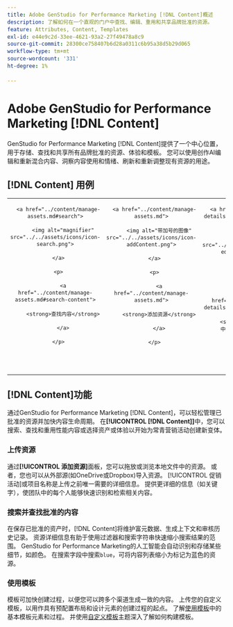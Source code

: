 ```yaml
---
title: Adobe GenStudio for Performance Marketing [!DNL Content]概述
description: 了解如何在一个直观的门户中查找、编辑、重用和共享品牌批准的资源。
feature: Attributes, Content, Templates
exl-id: e44e9c2d-33ee-4621-93a2-27f49478a8c9
source-git-commit: 28300ce758407b6d28a0311c6b95a38d5b29d065
workflow-type: tm+mt
source-wordcount: '331'
ht-degree: 1%

---
```


# Adobe GenStudio for Performance Marketing [!DNL Content]

GenStudio for Performance Marketing [!DNL Content]提供了一个中心位置，用于存储、查找和共享所有品牌批准的资源、体验和模板。 您可以使用创作AI编辑和重新混合内容、洞察内容使用和情绪、刷新和重新调整现有资源的用途。

## [!DNL Content] 用例

<table style="table-layout:fixed">

<tr style="border: 0;">

   <td align="center" valign="top" width="100">

      <a href="../content/manage-assets.md#search">

         <img alt="magnifier" src="../../assets/icons/icon-search.png">

      </a>

      <p>

         <a href="../content/manage-assets.md#search-content">

         <strong>查找内容</strong>

         </a>

      </p>

   </td>

   <td align="center" valign="top" width="100">

      <a href="../content/manage-assets.md">

         <img alt="带加号的图像" src="../../assets/icons/icon-addContent.png">

      </a>

      <p>

         <a href="../content/manage-assets.md">

         <strong>添加资源</strong>

         </a>

      </p>

   </td>

   <td align="center" valign="top" width="100">

      <a href="../content/asset-details.md#edit-in-express">

         <img alt="在Adobe Express中编辑" src="../../assets/icons/icon-editExpress.png">

      </a>

      <p>

         <a href="../content/asset-details.md#edit-in-express">

         <strong>在Adobe Express中编辑资源</strong>

         </a>

      </p>

   </td>

   <td align="center" valign="top" width="100">

      <a href="../content/customize-template.md">

         <img alt="资产上的发光螺钉" src="../../assets/icons/icon-template.png">

      </a>

      <p>

         <a href="../content/customize-template.md">

         <strong>自定义模板</strong>

         </a>

      </p>

   </td>

   <td align="center" valign="top" width="100">

      <a href="../content/use-templates.md">

         <img alt="带加号的资产上的发光螺钉" src="../../assets/icons/icon-addTemplate.png">

      </a>

      <p>

         <a href="../content/use-templates.md#upload-a-template">

         <strong>上载模板</strong>

         </a>

      </p>

   </td>

</tr>

</table>

## [!DNL Content]功能

通过GenStudio for Performance Marketing [!DNL Content]，可以轻松管理已批准的资源并加快内容生命周期。 在&#x200B;**[!UICONTROL [!DNL Content]]**&#x200B;中，您可以搜索、查找和重用性能内容或选择资产或体验以开始为常青营销活动创建新变体。

### 上传资源

通过&#x200B;**[!UICONTROL 添加资源]**&#x200B;面板，您可以拖放或浏览本地文件中的资源。 或者，您也可以从外部源(如OneDrive或Dropbox)导入资源。 [!UICONTROL 促销活动]或项目名称是上传之前唯一需要的详细信息。 提供更详细的信息（如关键字），使团队中的每个人能够快速识别和检索相关内容。

### 搜索并查找批准的内容

在保存已批准的资产时，[!DNL Content]将维护富元数据、生成上下文和审核历史记录。 资源详细信息有助于使用过滤器和搜索字符串快速缩小搜索结果的范围。 GenStudio for Performance Marketing的人工智能会自动识别和存储某些细节，如颜色。 在搜索字段中搜索`blue`，可将内容列表缩小为标记为蓝色的资源。

### 使用模板

模板可加快创建过程，以便您可以跨多个渠道生成一致的内容。 上传您的自定义模板，以用作具有预配置布局和设计元素的创建过程的起点。 了解[使用模板](use-templates.md)中的基本模板元素和过程。 并使用[自定义模板](customize-template.md)主题深入了解如何构建模板。
